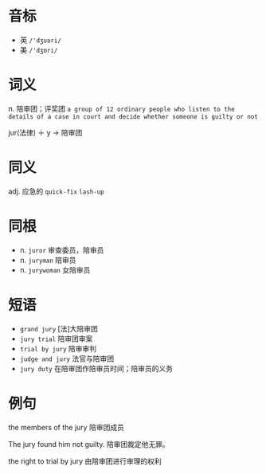 # 音标

- 英 `/'dʒuəri/`
- 美 `/'dʒʊri/`

# 词义

n. 陪审团；评奖团
`a group of 12 ordinary people who listen to the details of a case in court and decide whether someone is guilty or not`



jur(法律) ＋ y → 陪审团

# 同义

adj. 应急的
`quick-fix` `lash-up`

# 同根

- n. `juror` 审查委员，陪审员
- n. `juryman` 陪审员
- n. `jurywoman` 女陪审员

# 短语

- `grand jury` [法]大陪审团
- `jury trial` 陪审团审案
- `trial by jury` 陪审审判
- `judge and jury` 法官与陪审团
- `jury duty` 在陪审团作陪审员时间；陪审员的义务

# 例句

the members of the jury
陪审团成员

The jury found him not guilty.
陪审团裁定他无罪。

the right to trial by jury
由陪审团进行审理的权利


